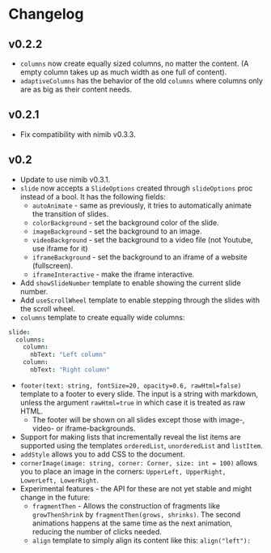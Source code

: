# Changelog

## v0.2.2
- `columns` now create equally sized columns, no matter the content. (A empty column takes up as much width as one full of content).
- `adaptiveColumns` has the behavior of the old `columns` where columns only are as big as their content needs.

## v0.2.1
- Fix compatibility with nimib v0.3.3.

## v0.2
- Update to use nimib v0.3.1.
- `slide` now accepts a `SlideOptions` created through `slideOptions` proc instead of a bool. It has the following fields:
  - `autoAnimate` - same as previously, it tries to automatically animate the transition of slides.
  - `colorBackground` - set the background color of the slide.
  - `imageBackground` - set the background to an image.
  - `videoBackground` - set the background to a video file (not Youtube, use iframe for it)
  - `iframeBackground` - set the background to an iframe of a website (fullscreen).
  - `iframeInteractive` - make the iframe interactive.
- Add `showSlideNumber` template to enable showing the current slide number.
- Add `useScrollWheel` template to enable stepping through the slides with the scroll wheel.
- `columns` template to create equally wide columns:
```nim
slide:
  columns:
    column:
      nbText: "Left column"
    column:
      nbText: "Right column"
```
- `footer(text: string, fontSize=20, opacity=0.6, rawHtml=false)` template to a footer to every slide. The input is a string with markdown, unless the argument `rawHtml=true` in which case it is treated as raw HTML.
  - The footer will be shown on all slides except those with image-, video- or iframe-backgrounds.
- Support for making lists that incrementally reveal the list items are supported using the templates `orderedList`, `unorderedList` and `listItem`.
- `addStyle` allows you to add CSS to the document.
- `cornerImage(image: string, corner: Corner, size: int = 100)` allows you to place an image in the corners: `UpperLeft, UpperRight, LowerLeft, LowerRight`.
- Experimental features - the API for these are not yet stable and might change in the future:
  - `fragmentThen` - Allows the construction of fragments like `growThenShrink` by `fragmentThen(grows, shrinks)`. The second animations happens at the same time as the next animation, reducing the number of clicks needed.
  - `align` template to simply align its content like this: `align("left"):`

